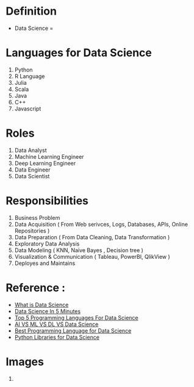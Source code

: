 # Definition
* Data Science =

# Languages for Data Science
1. Python
2. R Language
3. Julia
4. Scala
5. Java
6. C++
7. Javascript

# Roles 
1. Data Analyst
2. Machine Learning Engineer
3. Deep Learning Engineer
4. Data Engineer
5. Data Scientist

# Responsibilities
1. Business Problem 
2. Data Acquisition ( From Web serivces, Logs, Databases, APIs, Online Repositories )
3. Data Preparation ( From Data Cleaning, Data Transformation ) 
4. Exploratory Data Analysis
5. Data Modeling ( KNN, Naive Bayes , Decision tree )
6. Visualization & Communication ( Tableau, PowerBI, QlikView ) 
7. Deployes and Maintains

# Reference : 
* [What is Data Science](https://www.youtube.com/watch?v=KdgQvgE3ji4)
* [Data Science In 5 Minutes](https://www.youtube.com/watch?v=X3paOmcrTjQ)
* [Top 5 Programming Languages For Data Science](https://www.youtube.com/watch?v=5CvPpikUb70)
* [AI VS ML VS DL VS Data Science](https://www.youtube.com/watch?v=k2P_pHQDlp0)
* [Best Programming Language for Data Science](https://flatironschool.com/blog/data-science-programming-languages)
* [Python Libraries for Data Science](https://towardsdatascience.com/top-python-libraries-for-data-science-c226dc74999b)

# Images
1. 
